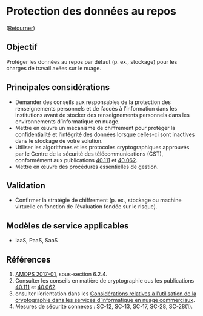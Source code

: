# Protection des données au repos

([Retourner](../README.md))

## Objectif

Protéger les données au repos par défaut (p. ex., stockage) pour les charges de travail axées sur le nuage.

## Principales considérations

* Demander des conseils aux responsables de la protection des renseignements personnels et de l’accès à l’information dans les institutions avant de stocker des renseignements personnels dans les environnements d’informatique en nuage.
* Mettre en œuvre un mécanisme de chiffrement pour protéger la confidentialité et l’intégrité des données lorsque celles-ci sont inactives dans le stockage de votre solution.
* Utiliser les algorithmes et les protocoles cryptographiques approuvés par le Centre de la sécurité des télécommunications (CST), conformément aux publications [40.111](https://cyber.gc.ca/fr/orientation/algorithmes-cryptographiques-pour-linformation-non-classifie-protege-et-protege-b) et [40.062](https://www.cyber.gc.ca/sites/default/files/publications/itsap40062-fr_0.pdf).
* Mettre en œuvre des procédures essentielles de gestion.

## Validation

* Confirmer la stratégie de chiffrement (p. ex., stockage ou machine virtuelle en fonction de l’évaluation fondée sur le risque).

## Modèles de service applicables

* IaaS, PaaS, SaaS

## Références

1. [AMOPS 2017-01](https://www.canada.ca/fr/gouvernement/systeme/gouvernement-numerique/innovations-gouvernementales-numeriques/services-informatique-nuage/orientation-utilisation-securisee-services-commerciaux-informatique-nuage-amops.html), sous-section 6.2.4.
2. Consulter les conseils en matière de cryptographie ous les publications [40.111](https://cyber.gc.ca/fr/orientation/algorithmes-cryptographiques-pour-linformation-non-classifie-protege-et-protege-b) et [40.062](https://www.cyber.gc.ca/sites/default/files/publications/itsap40062-fr_0.pdf).
3. onsulter l’orientation dans les [Considérations relatives à l’utilisation de la cryptographie dans les services d’informatique en nuage commerciaux](https://www.canada.ca/fr/gouvernement/systeme/gouvernement-numerique/innovations-gouvernementales-numeriques/services-informatique-nuage/consideration-utilisation-crrptographie-services-informatique-nauge.html).
4. Mesures de sécurité connexes : SC-12, SC-13, SC-17, SC-28, SC-28(1).
